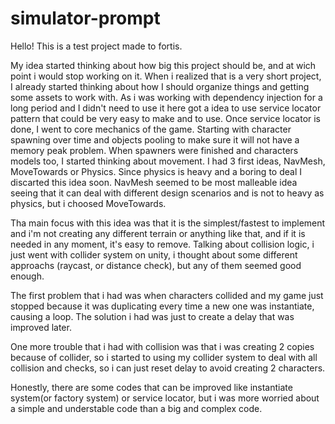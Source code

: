 # simulator-prompt

Hello! This is a test project made to fortis.

My idea started thinking about how big this project should be, and at wich point i would stop working on it.
When i realized that is a very short project, I already started thinking about how I should organize things and getting some assets to work with.
As i was working with dependency injection for a long period and I didn't need to use it here got a idea to use service locator pattern that could be very easy to make and to use.
Once service locator is done, I went to core mechanics of the game. Starting with character spawning over time and objects pooling to make sure it will not have a memory peak problem.
When spawners were finished and characters models too, I started thinking about movement. I had 3 first ideas, NavMesh, MoveTowards or Physics.
Since physics is heavy and a boring to deal I discarted this idea soon. NavMesh seemed to be most malleable idea seeing that it can deal with different design scenarios and is not to heavy as physics, but i choosed MoveTowards.

Tha main focus with this idea was that it is the simplest/fastest to implement and i'm not creating any different terrain or anything like that, and if it is needed in any moment, it's easy to remove.
Talking about collision logic, i just went with collider system on unity, i thought about some different approachs (raycast, or distance check), but any of them seemed good enough.

The first problem that i had was when characters collided and my game just stopped because it was duplicating every time a new one was instantiate, causing a loop. The solution i had was just to create a delay that was improved later.

One more trouble that i had with collision was that i was creating 2 copies because of collider, so i started to using my collider system to deal with all collision and checks, so i can just reset delay to avoid creating 2 characters.

Honestly, there are some codes that can be improved like instantiate system(or factory system) or service locator, but i was more worried about a simple and understable code than a big and complex code.
